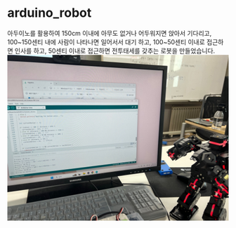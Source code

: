 # arduino_robot
아두이노를 활용하여 150cm 이내에 아무도 없거나 어두워지면 앉아서 기다리고, 100~150센티 내에 사람이 나타나면 일어서서 대기 하고, 100~50센티 이내로 접근하면 인사를 하고, 50센티 이내로 접근하면 전투태세를 갖추는 로봇을 만들었습니다.
![image](arduino_robot.jpg)
